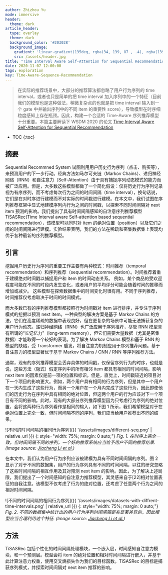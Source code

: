 ```yaml
---
author: Zhizhou Yu
mode: immersive
header:
  theme: dark
article_header:
  type: overlay
  theme: dark
  background_color: '#203028'
  background_image:
    gradient: 'linear-gradient(135deg, rgba(34, 139, 87 , .4), rgba(139, 34, 139, .4))'
    src: /assets/header.jpg
title: "Time Interval Aware Self-Attention for Sequential Recommendation 论文阅读"
date: 2020-11-07 12:00:00
tags: exploration
key: Time-Aware-Sequence-Recommendation
---
```


>在实际的推荐场景中，大部分的推荐算法都忽略了用户行为序列的 time interval，或者也只是简单的把 time interval 加入序列中的一个特征（目前我们的模型也是这种做法，稍微复杂点的也就是把 time interval 输入到一个 gate 中并输出序列中的不同 item 的重要性 score），导致模型在时序细粒度感知上存在瓶颈。因此，构建一个合适的 Time-Aware 序列推荐模型十分重要。本篇主要解读下 WSDM 2020 的论文 [Time Interval Aware Self-Attention for Sequential Recommendation](https://cseweb.ucsd.edu/~jmcauley/pdfs/wsdm20b.pdf)

<!--more-->

* TOC
{:toc}

## 摘要

Sequential Recommned System 试图利用用户历史行为序列（点击、购买等），来预测用户的下一步行动。经典方法如马尔可夫链（Markov Chains）、递归神经网络（RNN）和自注意力（Self-Attention）由于具有捕捉序列动态模式的能力而被广泛应用。但是，大多数这些模型都做了一个简化假设：仅将历史行为序列记录视为有序序列，而不考虑每次行为之间的时间间隔（time interval），换句话说，它们是在对时序进行建模而不对实际的时间戳进行建模。在本文中，我们试图在序列推荐框架中显式地建模序列内行为之间的时间戳，以探索不同时间间隔对 next item 预测的影响。我们提出了具有时间间隔感知的自注意序列推荐模型 TiSASRec(Time Interval aware Self-attention based sequential recommendation），该模型可以同时对 item 的绝对位置（position）以及它们之间的时间间隔进行建模。实验结果表明，我们的方法在稀疏和密集数据集上表现均优于各种最新的序列推荐模型。


## 引言

挖掘用户历史行为序列的重要工作主要有两种模式：时间推荐（temporal recommendation）和序列推荐（sequential recommendation）。时间推荐着重于建模绝对时间戳以捕捉用户和 item 的时间动态关系。 例如，某个商品的受欢迎程度可能在不同的时段内发生变化，或者用户的平均评分可能会随着时间的推移而增加或减少。 这些模型在探索数据集中的时间变化时很有用。不同于序列推荐，时间推荐仅考虑取决于时间的时间模式。

而大多数已有的序列推荐模型都按照行为时间戳对 item 进行排序，并专注于序列模式的挖掘以预测 next item。一种典型的解决方案是基于 Markov Chains 的方法，它们在高度稀疏的数据中表现良好，但在更复杂的场景中可能无法捕获复杂的用户行为动态。递归神经网络（RNN）也广泛应用于序列推荐，尽管 RNN 模型具有所谓的“长记忆力”（long-term memory），但它们需要大量数据（尤其是密集数据）才能取得一个较好的表现。为了解决 Markov Chains 模型和基于 RNN 的模型的缺陷，受 Transformer 启发，将自注意力机制应用于序列推荐问题。基于自注意力的模型显著优于基于 Markov Chains / CNN / RNN 等序列推荐方法。

通常，现有的序列推荐模型会丢弃具体的时间戳，仅保留序列行为的时序，也就是说，这些方法（隐式）假定序列中的所有相邻 item 都具有相同的时间间隔，影响 next item 的因素仅是前一项的位置和标识。但是，直觉上，时间戳较近的项目对下一个项目的影响更大。例如，两个用户具有相同的行为序列，但是其中一个用户在一天内生成了这些行为，而另一个用户在一个月内完成了这些行为，因此即使他们的历史行为在序列中具有相同的绝对位置，但这两个用户的行为应该对下一个项目有不同的影响。此时，现有的大部分序列推荐模型因为只考虑行为序列的绝对位置，会将这两种行为序列看作是相同的输入，如下图 1 所示，我们希望模型对于在绝对位置上完全一致，但时间间隔不同的序列，我们应当给用户推荐出不同的结果。

![不同的时间间隔的相同行为序列]({{ '/assets/images/different-seq.png' | relative_url }})
{: style="width: 75%; margin: 0 auto;"}
*Fig. 1. 在时序上完全一致，但时间间隔不同的序列，一个好的推荐系统应当给予用户不同的推荐结果. (Image source: [Jiacheng Li et al.](https://cseweb.ucsd.edu/~jmcauley/pdfs/wsdm20b.pdf))*

在本文中，我们认为用户行为序列应该被建模为具有不同时间间隔的序列。图 2 显示了对于不同的数据集，用户的行为序列具有不同的时间间隔，以往的研究忽略了这些时间间隔的相互作用及其对预测 next item 的影响。因此，为了解决上述局限，我们提出了一个时间感知的自注意力推荐模型，其灵感来自于[22]相对位置表征的自我注意。该模型不仅考虑了行为的绝对位置，还考虑了任意两个行为之间的相对时间间隔。

![不同的时间间隔的相同行为序列]({{ '/assets/images/datasets-with-diffrent-time-intervals.png' | relative_url }})
{: style="width: 75%; margin: 0 auto;"}
*Fig. 2. 不同的数据集中统计出的用户行为序列时间间隔是有显著差异的，因此模型应当合理利用这个特征. (Image source: [Jiacheng Li et al.](https://cseweb.ucsd.edu/~jmcauley/pdfs/wsdm20b.pdf))*

## 方法

TiSASRec 包括个性化的时间间隔处理模块，一个嵌入层，时间感知自注意力模块，和一个预测层。模型会将 item 的绝对位置和相对时间间隔进行嵌入，并基于此计算注意力权重，使用交叉熵损失作为我们的目标函数。TiSASRec 的目标是捕获序列模式，并探索时间间隔对 next item 推荐的影响。